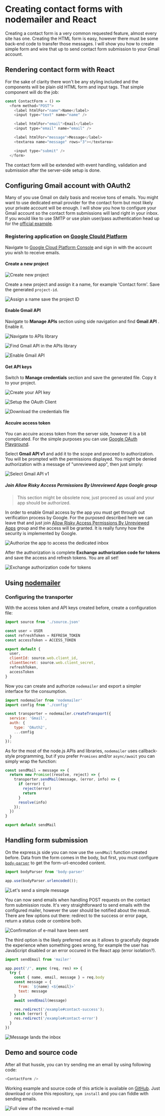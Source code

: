 # Creating contact forms with nodemailer and React

Creating a contact form is a very common requested feature, almost every site has one. Creating the HTML form is easy, however there must be some back-end code to transfer those messages. I will show you how to create simple form and wire that up to send contact form submission to your Gmail account.

## Rendering contact form with React

For the sake of clarity there won't be any styling included and the components will be plain old HTML form and input tags. That simple component will do the job:

```javascript
const ContactForm = () =>
  <form method="POST">
    <label htmlFor="name">Name</label>
    <input type="text" name="name" />

    <label htmlFor="email">Email</label>
    <input type="email" name="email" />

    <label htmlFor="message">Message</label>
    <textarea name="message" rows="3"></textarea>

    <input type="submit" />
  </form>
```

The contact form will be extended with event handling, validation and submission after the server-side setup is done.

## Configuring Gmail account with OAuth2

Many of you use Gmail on daily basis and receive tons of emails. You might want to use dedicated email provider for the contact form but most likely your private account will be enough. I will show you how to configure your Gmail account so the contact form submissions will land right in your inbox.
If you would like to use SMTP or use plain user/pass authentication head up for the [official example](https://nodemailer.com/about/#tl-dr).

### Registering application on [Google Clould Platform](https://console.cloud.google.com)

Navigate to [Google Cloud Platform Console](https://console.cloud.google.com) and sign in with the account you wish to receive emails.

#### Create a new project

![Create new project](./images/create-prompt.jpg)

Create a new project and assign it a name, for example 'Contact form'. Save the generated `project-id`.

![Assign a name save the project ID](./images/new-project.jpg)

#### Enable Gmail API

Navigate to **Manage APIs** section using side navigation and find **Gmail API** . Enable it.

![Navigate to APIs library](./images/api-services-menu.jpg)

![Find Gmail API in the APIs library](./images/api-library.jpg)

![Enable Gmail API](./images/gmail-api-enable.jpg)

#### Get API keys

Switch to **Manage credentials** section and save the generated file. Copy it to your project.

![Create your API key](./images/api-key-created.jpg)

![Setup the OAuth Client](./images/oauth-client.jpg)

![Download the credentials file](./images/credentials.jpg)

#### Accuire access token

You can accuire access token from the server side, however it is a bit complicated. For the simple purposes you can use [Google OAuth Playground](https://developers.google.com/oauthplayground/).

Select **Gmail API v1** and add it to the scope and proceed to authorization. You will be prompted with the permissions displayed. You might be denied authorization with a message of "unreviewed app", then just simply:

![Select Gmail API v1](./images/gmail-api.jpg)

##### Join Allow Risky Access Permissions By Unreviewed Apps Google group

> This section might be obsolete now, just proceed as usual and your app should be authorized.

In order to enable Gmail access by the app you must get through out verification process by Google. For the purposed described here we can leave that and just join [Allow Risky Access Permissions By Unreviewed Apps](https://groups.google.com/forum/#!forum/risky-access-by-unreviewed-apps) group and the access will be granted. It is really funny how the security is implemented by Google.

![Authorize the app to access the dedicated inbox](./images/authorize.jpg)

After the authorization is complete **Exchange authorization code for tokens** and save the access and refresh tokens. You are all set!

![Exchange authorization code for tokens](./images/exchange.jpg)

## Using [nodemailer](https://github.com/nodemailer/nodemailer)

### Configuring the transporter

With the access token and API keys created before, create a configuration file:

```javascript
import source from './source.json'

const user = USER
const refreshToken = REFRESH_TOKEN
const accessToken = ACCESS_TOKEN

export default {
  user,
  clientId: source.web.client_id,
  clientSecret: source.web.client_secret,
  refreshToken,
  accessToken
}
```

Now you can create and authorize `nodemailer` and export a simpler interface for the consumption.

```javascript
import nodemailer from 'nodemailer'
import config from './config'

const transporter = nodemailer.createTransport({
  service: 'Gmail',
  auth: {
    type: 'OAuth2',
    ...config
  }
});
```

As for the most of the node.js APIs and libraries, `nodemailer` uses callback-style programming, but if you prefer `Promises` and/or `async/await` you can simply wrap the function:

```javascript
const sendMail = message => {
  return new Promise((resolve, reject) => {
    transporter.sendMail(message, (error, info) => {
      if (error) {
        reject(error)
        return
      }
      resolve(info)
    });
  })
}

export default sendMail
```

## Handling form submission

On the express.js side you can now use the `sendMail` function created before. Data from the form comes in the body, but first, you must configure [`body-parser`](https://github.com/expressjs/body-parser) to get the form-url-encoded content.

```javascript
import bodyParser from 'body-parser'

app.use(bodyParser.urlencoded());
```

![Let's send a simple message](./images/before-send.jpg)

You can now send emails when handling POST requests on the contact form submission route. It's very straightforward to send emails with the configured mailer, however the user should be notified about the result. There are few options out there: redirect to the success or error page, return a status code or combine both.

![Confirmation of e-mail have been sent](./images/sent.jpg)

The third option is the likely preferred one as it allows to gracefully degrade the experience when something goes wrong, for example the user has JavaScript disabled or an error occured in the React app (error isolation?).

```javascript
import sendEmail from 'mailer'

app.post('/', async (req, res) => {
  try {
    const { name, email, message } = req.body
    const message = {
      from: `${name} <${email}>`
      text: message
    }
    await sendEmail(message)

    res.redirect('/example#contact-success');
  } catch (error) {
    res.redirect('/example#contact-error')
  }
})
```

![Message lands the inbox](./images/incoming.jpg)

## Demo and source code

After all that hussle, you can try sending me an email by using following code:

```javascript
<ContactForm />
```

Working example and source code of this article is available on [GitHub](https://github.com/ciunkos/creating-contact-forms-with-nodemailer-and-react).
Just download or clone this repository, `npm install` and you can fiddle with sending emails.

![Full view of the received e-mail](./images/result.jpg)

